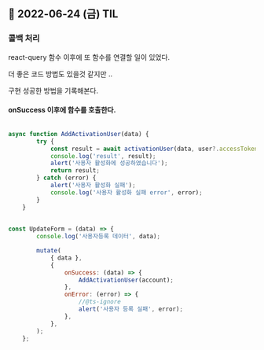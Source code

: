 ## 📆 2022-06-24 (금) TIL

### 콜백 처리 

react-query 함수 이후에 또 함수를 연결할 일이 있었다.

더 좋은 코드 방법도 있을것 같지만 ..

구현 성공한 방법을 기록해본다. 

#### onSuccess 이후에 함수를 호출한다. 

```js

async function AddActivationUser(data) {
		try {
			const result = await activationUser(data, user?.accessToken);
			console.log('result', result);
			alert('사용자 활성화에 성공하였습니다');
			return result;
		} catch (error) {
			alert('사용자 활성화 실패');
			console.log('사용자 활성화 실패 error', error);
		}
	}
  
  
const UpdateForm = (data) => {
		console.log('사용자등록 데이터', data);

		mutate(
			{ data },
			{
				onSuccess: (data) => {
					AddActivationUser(account);
				},
				onError: (error) => {
					//@ts-ignore
					alert('사용자 등록 실패', error);
				},
			},
		);
	};
```

